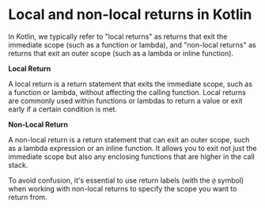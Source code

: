 # Local and non-local returns in Kotlin

In Kotlin, we typically refer to "local returns" as returns that exit the immediate scope (such as a function or
lambda), and "non-local returns" as returns that exit an outer scope (such as a lambda or inline function).

**Local Return** 

A local return is a return statement that exits the immediate scope, such as a function or lambda, without
affecting the calling function. Local returns are commonly used within functions or lambdas to return a value or exit
early if a certain condition is met.

**Non-Local Return**

A non-local return is a return statement that can exit an outer scope, such as a lambda expression or
an inline function. It allows you to exit not just the immediate scope but also any enclosing functions that are higher
in the call stack.

To avoid confusion, it's essential to use return labels (with the `@` symbol) when working with non-local returns to
specify the scope you want to return from.